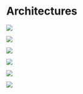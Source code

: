 # Architectures


![](architecture.png)

![](ainfig05.gif)

![](LAMPStack.png)

![](MVC-2.png)

![](obser023.gif)


![](pub-sub.png)
